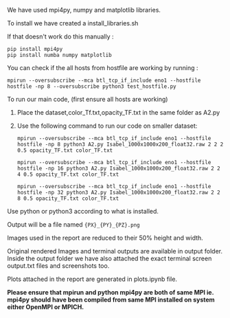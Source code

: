 We have used mpi4py, numpy and matplotlib libraries.

To install we have created a install_libraries.sh

If that doesn't work do this manually :

```
pip install mpi4py
pip install numba numpy matplotlib
```


You can check if the all hosts from hostfile are working by running :

`mpirun --oversubscribe --mca btl_tcp_if_include eno1 --hostfile hostfile -np 8 --oversubscribe python3 test_hostfile.py`

To run our main code, (first ensure all hosts are working)
1. Place the dataset,color_Tf.txt,opacity_TF.txt in the same folder as A2.py
2. Use the following command to run our code on smaller dataset:

    `mpirun --oversubscribe --mca btl_tcp_if_include eno1 --hostfile hostfile -np 8 python3 A2.py Isabel_1000x1000x200_float32.raw 2 2 2 0.5 opacity_TF.txt color_TF.txt`

    `mpirun --oversubscribe --mca btl_tcp_if_include eno1 --hostfile hostfile -np 16 python3 A2.py Isabel_1000x1000x200_float32.raw 2 2 4 0.5 opacity_TF.txt color_TF.txt`

    `mpirun --oversubscribe --mca btl_tcp_if_include eno1 --hostfile hostfile -np 32 python3 A2.py Isabel_1000x1000x200_float32.raw 2 2 8 0.5 opacity_TF.txt color_TF.txt`


Use python or python3 according to what is installed.

Output will be a file named `{PX}_{PY}_{PZ}.png`

Images used in the report are reduced to their 50% height and width.

Original rendered Images and terminal outputs are available in output folder.
Inside the output folder we have also attached the exact terminal screen output.txt files and screenshots too.

Plots attached in the report are generated in plots.ipynb file.

**Please ensure that mpirun and python mpi4py are both of same MPI ie. mpi4py should have been compiled from same MPI installed on system either OpenMPI or MPICH.**
